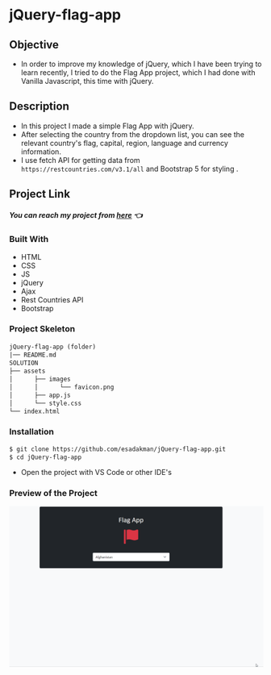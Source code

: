 # jQuery-flag-app

## Objective

- In order to improve my knowledge of jQuery, which I have been trying to learn recently, I tried to do the Flag App project, which I had done with Vanilla Javascript, this time with jQuery.

## Description

- In this project I made a simple Flag App with jQuery.
- After selecting the country from the dropdown list, you can see the relevant country's flag, capital, region, language and currency information.
- I use fetch API for getting data from `https://restcountries.com/v3.1/all` and Bootstrap 5 for styling .

## Project Link

##### You can reach my project from [here](https://jquery-flag-app.vercel.app/) 👈

### Built With

- HTML
- CSS
- JS
- jQuery
- Ajax 
- Rest Countries API
- Bootstrap 

### Project Skeleton

```
jQuery-flag-app (folder)
|── README.md
SOLUTION
├── assets
│      ├── images
│      │      └── favicon.png
│      ├── app.js
│      └── style.css
└── index.html
```

### Installation

```
$ git clone https://github.com/esadakman/jQuery-flag-app.git
$ cd jQuery-flag-app
```

- Open the project with VS Code or other IDE's

### Preview of the Project

<img src='./jquery-flag-app.gif' alt="project gif" />
